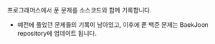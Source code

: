 프로그래머스에서 푼 문제를 소스코드와 함께 기록합니다.
+ 예전에 풀었던 문제들의 기록이 남아있고, 이후에 푼 백준 문제는 BaekJoon repository에 업데이트 됩니다.
